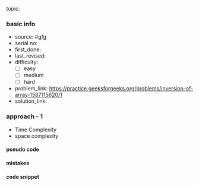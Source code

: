 topic:

### basic info
- source: #gfg
- serial no:
- first_done:
- last_revised:
- difficulty:
	- [ ] easy
	- [ ] medium
	- [ ] hard
- problem_link: https://practice.geeksforgeeks.org/problems/inversion-of-array-1587115620/1
- solution_link:

### approach - 1
- Time Complexity
- space complexity

#### pseudo code

#### mistakes

#### code snippet
```python

```